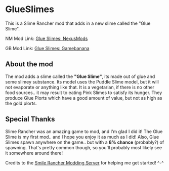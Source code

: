 ﻿# GlueSlimes

This is a Slime Rancher mod that adds in a new slime called the "Glue Slime".

NM Mod Link: [Glue Slimes: NexusMods](https://www.nexusmods.com/slimerancher/mods/371)

GB Mod Link: [Glue Slimes: Gamebanana](https://gamebanana.com/mods/386256)

## About the mod

The mod adds a slime called the **"Glue Slime"**, its made out of glue and some slimey substance. Its model uses the Puddle Slime model, but it will not evaporate or anything like that. It is a vegetarian, if there is no other food sources.. it may result to eating Pink Slimes to satisfy its hunger. They produce Glue Plorts which have a good amount of value, but not as high as the gold plorts.

## Special Thanks

Slime Rancher was an amazing game to mod, and I'm glad I did it! The Glue Slime is my first mod.. and I hope you enjoy it as much as I did! Also, Glue Slimes spawn anywhere on the game.. but with a **8% chance** (probably?) of spawning. That's pretty common though, so you'll probably most likely see it somewhere around there!

Credits to the [Smile Rancher Modding Server](https://discord.gg/N8Taura) for helping me get started! ^-^
